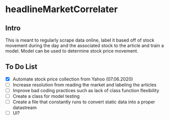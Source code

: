 # headlineMarketCorrelater

## Intro
This is meant to regularly scrape data online, label it based off of stock movement during the day and the associated stock to the article and train a model. Model can be used to determine stock price movement.

## To Do List
- [x] Automate stock price collection from Yahoo  (07.06.2020)
- [ ] Increase resolution from reading the market and labeling the articles
- [ ] Improve bad coding practices such as lack of class function flexibility
- [ ] Create a class for model testing
- [ ] Create a file that constantly runs to convert static data into a proper datastream
- [ ] UI?
